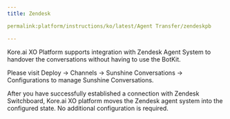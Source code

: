 ```yaml
---
title: Zendesk

permalink:platform/instructions/ko/latest/Agent Transfer/zendeskpb

---
```


<container>

Kore.ai XO Platform supports integration with Zendesk Agent System to handover the conversations without having to use the BotKit.
  
Please visit Deploy → Channels → Sunshine Conversations → Configurations to manage Sunshine Conversations.
  
After you have successfully established a connection with Zendesk Switchboard, Kore.ai XO platform moves the Zendesk agent system into the configured state. No additional configuration is required.

</container>
  
  
